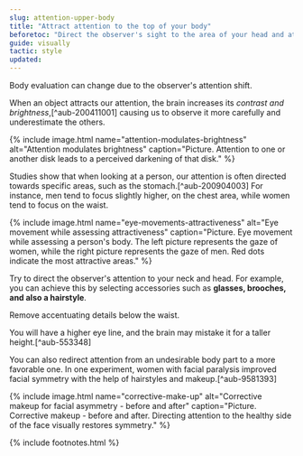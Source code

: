 ```yaml
---
slug: attention-upper-body
title: "Attract attention to the top of your body"
beforetoc: "Direct the observer's sight to the area of your head and attractive parts of your body."
guide: visually
tactic: style
updated:
---
```

Body evaluation can change due to the observer's attention shift.

When an object attracts our attention, the brain increases its *contrast and brightness*,[^aub-200411001] causing us to observe it more carefully and underestimate the others.

{% include image.html name="attention-modulates-brightness" alt="Attention modulates brightness" caption="Picture. Attention to one or another disk leads to a perceived darkening of that disk." %}

Studies show that when looking at a person, our attention is often directed towards specific areas, such as the stomach.[^aub-200904003] For instance, men tend to focus slightly higher, on the chest area, while women tend to focus on the waist.

{% include image.html name="eye-movements-attractiveness" alt="Eye movement while assessing attractiveness" caption="Picture. Eye movement while assessing a person's body. The left picture represents the gaze of women, while the right picture represents the gaze of men. Red dots indicate the most attractive areas." %}

Try to direct the observer's attention to your neck and head. For example, you can achieve this by selecting accessories such as **glasses, brooches, and also a hairstyle**.

Remove accentuating details below the waist.

You will have a higher eye line, and the brain may mistake it for a taller height.[^aub-553348]

You can also redirect attention from an undesirable body part to a more favorable one. In one experiment, women with facial paralysis improved facial symmetry with the help of hairstyles and makeup.[^aub-9581393]

{% include image.html name="corrective-make-up" alt="Corrective makeup for facial asymmetry - before and after" caption="Picture. Corrective makeup - before and after. Directing attention to the healthy side of the face visually restores symmetry." %}

{% include footnotes.html %}
